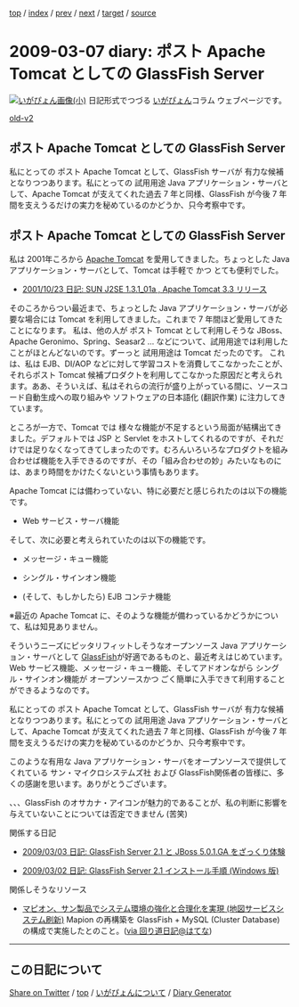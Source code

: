 [top](https://igapyon.github.io/diary/) 
 / [index](https://igapyon.github.io/diary/2009/index.html) 
 / [prev](https://igapyon.github.io/diary/2009/ig090306.html) 
 / [next](https://igapyon.github.io/diary/2009/ig090308.html) 
 / [target](https://igapyon.github.io/diary/2009/ig090307.html) 
 / [source](https://github.com/igapyon/diary/blob/gh-pages/2009/ig090307.html.src.md) 

2009-03-07 diary: ポスト Apache Tomcat としての GlassFish Server
=====================================================================================================
[![いがぴょん画像(小)](https://igapyon.github.io/diary/images/iga200306s.jpg "いがぴょん")](https://igapyon.github.io/diary/memo/memoigapyon.html) 日記形式でつづる [いがぴょん](https://igapyon.github.io/diary/memo/memoigapyon.html)コラム ウェブページです。

[old-v2](ig090307-orig.html)

## ポスト Apache Tomcat としての GlassFish Server

私にとっての ポスト Apache Tomcat として、GlassFish サーバが 有力な候補となりつつあります。私にとっての 試用用途 Java アプリケーション・サーバとして、Apache Tomcat が支えてくれた過去 7 年と同様、GlassFish が今後 7 年間を支えうるだけの実力を秘めているのかどうか、只今考察中です。


## ポスト Apache Tomcat としての GlassFish Server

私は 2001年ころから  [Apache Tomcat](http://tomcat.apache.org/) を愛用してきました。ちょっとした Java アプリケーション・サーバとして、Tomcat は手軽で かつ とても便利でした。

* [2001/10/23 日記: SUN J2SE 1.3.1_01a , Apache Tomcat 3.3 リリース](http://www.igapyon.jp/igapyon/diary/2001/ig011023.html)

そのころからつい最近まで、ちょっとした Java アプリケーション・サーバが必要な場合には Tomcat を利用してきました。これまで 7 年間ほど愛用してきたことになります。
私は、他の人が ポスト Tomcat として利用しそうな JBoss、Apache Geronimo、Spring、Seasar2 … などについて、試用用途では利用したことがほとんどないのです。ずーっと
      試用用途は Tomcat だったのです。
      これは、私は EJB、DI/AOP などに対して学習コストを消費してこなかったことが、それらポスト Tomcat 候補プロダクトを利用してこなかった原因だと考えられます。ああ、そういえば、私はそれらの流行が盛り上がっている間に、ソースコード自動生成への取り組みや ソフトウェアの日本語化 (翻訳作業) に注力してきています。

ところが一方で、Tomcat では 様々な機能が不足するという局面が結構出てきました。デフォルトでは JSP と Servlet をホストしてくれるのですが、それだけでは足りなくなってきてしまったのです。むろんいろいろなプロダクトを組み合わせば機能を入手できるのですが、その「組み合わせの妙」みたいなものには、あまり時間をかけたくないという事情もあります。

Apache Tomcat には備わっていない、特に必要だと感じられたのは以下の機能です。

* Web サービス・サーバ機能

そして、次に必要と考えられていたのは以下の機能です。

* メッセージ・キュー機能
  
* シングル・サインオン機能
  
* (そして、もしかしたら) EJB コンテナ機能

※最近の Apache Tomcat に、そのような機能が備わっているかどうかについて、私は知見ありません。

そういうニーズにピッタリフィットしそうなオープンソース Java アプリケーション・サーバとして [GlassFish](http://www.igapyon.jp/igapyon/diary/keyword/glassfish.html)が好適であるものと、最近考えはじめています。Web サービス機能、メッセージ・キュー機能、そしてアドオンながら シングル・サインオン機能が オープンソースかつ ごく簡単に入手できて利用することができるようなのです。

私にとっての ポスト Apache Tomcat として、GlassFish サーバが 有力な候補となりつつあります。私にとっての 試用用途
Java アプリケーション・サーバとして、Apache Tomcat が支えてくれた過去 7 年と同様、GlassFish が今後 7 年間を支えうるだけの実力を秘めているのかどうか、只今考察中です。

このような有用な Java アプリケーション・サーバをオープンソースで提供してくれている サン・マイクロシステムズ社 および GlassFish関係者の皆様に、多くの感謝を思います。ありがとうございます。

、、、GlassFish のオサカナ・アイコンが魅力的であることが、私の判断に影響を与えていないことについては否定できません (苦笑)

関係する日記

* [2009/03/03 日記: GlassFish Server 2.1 と JBoss 5.0.1.GA をざっくり体験](ig090303.html)
  
* [2009/03/02 日記: GlassFish Server 2.1 インストール手順 (Windows 版)](ig090302.html)

関係しそうなリソース

* [マピオン、サン製品でシステム環境の強化と合理化を実現 (地図サービスシステム刷新)](http://www.itmedia.co.jp/enterprise/articles/0904/10/news022.html)
  Mapion の再構築を GlassFish + MySQL (Cluster Database) の構成で実施したとのこと。([via 回り道日記@はてな](http://d.hatena.ne.jp/ko-suga/20090410))

----------------------------------------------------------------------------------------------------

## この日記について

[Share on Twitter](https://twitter.com/intent/tweet?hashtags=igapyon%2Cdiary%2C%E3%81%84%E3%81%8C%E3%81%B4%E3%82%87%E3%82%93&text=%E3%83%9D%E3%82%B9%E3%83%88+Apache+Tomcat+%E3%81%A8%E3%81%97%E3%81%A6%E3%81%AE+GlassFish+Server&url=https%3A%2F%2Figapyon.github.io%2Fdiary%2F2009%2Fig090307.html) / [top](../index.html) / [いがぴょんについて](https://igapyon.github.io/diary/memo/memoigapyon.html) / [Diary Generator](https://github.com/igapyon/igapyonv3)

